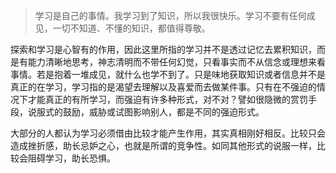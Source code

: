 > 学习是自己的事情。我学习到了知识，所以我很快乐。学习不要有任何成见，一切不知道、不懂的知识，都值得尊敬。

探索和学习是心智有的作用，因此这里所指的学习并不是透过记忆去累积知识，而是有能力清晰地思考，神志清明而不带任何幻觉，只看事实而不从信念或理想来看事情。若是抱着一堆成见，就什么也学不到了。只是味地获取知识或者信息并不是真正的在学习，学习指的是渴望去理解以及喜爱而去做某件事。只有在不强迫的情况下才能真正的有所学习，而强迫有许多种形式，对不对？譬如很隐微的赏罚手段，说服式的鼓励，威胁或试图影响别人，都是不同的强迫形式。

大部分的人都认为学习必须借由比较才能产生作用，其实真相刚好相反。比较只会造成挫折感，助长忌妒之心，也就是所谓的竞争性。如同其他形式的说服一样，比较会阻碍学习，助长恐惧。
